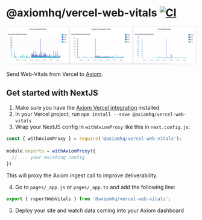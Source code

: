 # @axiomhq/vercel-web-vitals [![CI](https://github.com/axiomhq/vercel-web-vitals/actions/workflows/ci.yml/badge.svg)](https://github.com/axiomhq/vercel-web-vitals/actions/workflows/ci.yml)

![](./web-vitals-dashboard.png)

Send Web-Vitals from Vercel to [Axiom](https://axiom.co).

## Get started with NextJS

1. Make sure you have the [Axiom Vercel integration](https://www.axiom.co/vercel) installed
2. In your Vercel project, run `npm install --save @axiomhq/vercel-web-vitals`
3. Wrap your NextJS config in `withAxiomProxy` like this in `next.config.js`:

```js
const { withAxiomProxy } = require('@axiomhq/vercel-web-vitals');

module.exports = withAxiomProxy({
  // ... your existing config
})
```

This will proxy the Axiom ingest call to improve deliverability.

4. Go to `pages/_app.js` or `pages/_app.ts` and add the following line:
```js
export { reportWebVitals } from '@axiomhq/vercel-web-vitals';
```

5. Deploy your site and watch data coming into your Axiom dashboard
